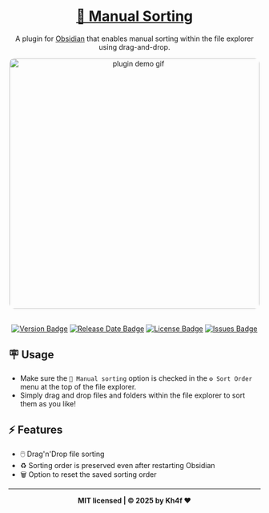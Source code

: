 <h1 align="center">
  <a href="https://obsidian.md/plugins?id=manual-sorting">📌 Manual Sorting</a>
</h1>

<p align="center">A plugin for <a href="https://obsidian.md/" target="_blank">Obsidian</a> that enables manual sorting within the file explorer using drag-and-drop.</p>

<div align="center">
  <img align="center" width="500" style="border-radius: 10px;" src="https://github.com/user-attachments/assets/f3d164ce-2dba-4184-a781-7185b79c710f" alt="plugin demo gif">
</div>

</br>

<p align="center">
    <a href="https://github.com/Kh4f/obsidian-manual-sorting/releases/latest"><img src="https://img.shields.io/github/manifest-json/v/Kh4f/obsidian-manual-sorting?color=373737&labelColor=a3061e&label=%F0%9F%94%A5%20Release" alt="Version Badge"></a>
    <a href="https://github.com/Kh4f/obsidian-manual-sorting/releases/latest"><img src="https://img.shields.io/github/release-date/Kh4f/obsidian-manual-sorting?color=373737&labelColor=a3061e&label=%F0%9F%93%85%20Release%20Date" alt="Release Date Badge"></a>
	<a href="https://github.com/Kh4f/obsidian-manual-sorting/blob/master/LICENSE"><img src="https://img.shields.io/github/license/Kh4f/obsidian-manual-sorting?color=373737&labelColor=a3061e&label=%F0%9F%9B%A1%EF%B8%8F%20Licence" alt="License Badge"></a>
	<a href="https://github.com/Kh4f/obsidian-manual-sorting/issues"><img src="https://img.shields.io/github/issues/Kh4f/obsidian-manual-sorting?color=373737&labelColor=a3061e&label=%F0%9F%94%A7%20Issues" alt="Issues Badge"></a>
</p>

## 🪧 Usage

- Make sure the `📌 Manual sorting` option is checked in the `⚙️ Sort Order` menu at the top of the file explorer.
- Simply drag and drop files and folders within the file explorer to sort them as you like!

## ⚡ Features

- 🖱️ Drag'n'Drop file sorting
- ♻️ Sorting order is preserved even after restarting Obsidian
- 🗑️ Option to reset the saved sorting order

---

<div align="center">
  <b>MIT licensed | © 2025 by Kh4f ❤️</b>
</div>
